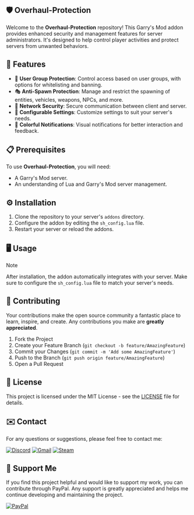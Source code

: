 ## 🛡️ Overhaul-Protection
Welcome to the **Overhaul-Protection** repository! This Garry's Mod addon provides enhanced security and management features for server administrators. It's designed to help control player activities and protect servers from unwanted behaviors.

## 🌟 Features

- 🚫 **User Group Protection**: Control access based on user groups, with options for whitelisting and banning.
- 🎭 **Anti-Spawn Protection**: Manage and restrict the spawning of entities, vehicles, weapons, NPCs, and more.
- 📡 **Network Security**: Secure communication between client and server.
- 📑 **Configurable Settings**: Customize settings to suit your server's needs.
- 🌈 **Colorful Notifications**: Visual notifications for better interaction and feedback.

## 📋 Prerequisites

To use **Overhaul-Protection**, you will need:

- A Garry's Mod server.
- An understanding of Lua and Garry's Mod server management.

## ⚙️ Installation

1. Clone the repository to your server's ``addons`` directory.
2. Configure the addon by editing the ``sh_config.lua`` file.
3. Restart your server or reload the addons.

## 🖥️ Usage
> [!NOTE]
> After installation, the addon automatically integrates with your server. Make sure to configure the ``sh_config.lua`` file to match your server's needs.

## 🤝 Contributing

Your contributions make the open source community a fantastic place to learn, inspire, and create. Any contributions you make are **greatly appreciated**.

1. Fork the Project
2. Create your Feature Branch (`git checkout -b feature/AmazingFeature`)
3. Commit your Changes (`git commit -m 'Add some AmazingFeature'`)
4. Push to the Branch (`git push origin feature/AmazingFeature`)
5. Open a Pull Request

## 📝 License

This project is licensed under the MIT License - see the [LICENSE](LICENSE) file for details.

## ✉️ Contact

For any questions or suggestions, please feel free to contact me:

[![Discord](https://img.shields.io/badge/Discord-%235865F2.svg?style=for-the-badge&logo=discord&logoColor=white)](https://discord.gg/w92W7XR9Yg)
[![Gmail](https://img.shields.io/badge/Gmail-D14836?style=for-the-badge&logo=gmail&logoColor=white)](mailto:deadgolden9122@gmail.com)
[![Steam](https://img.shields.io/badge/steam-%23000000.svg?style=for-the-badge&logo=steam&logoColor=white)](https://steamcommunity.com/id/DeAdGoLdEn/)

## 💖 Support Me

If you find this project helpful and would like to support my work, you can contribute through PayPal. Any support is greatly appreciated and helps me continue developing and maintaining the project.

[![PayPal](https://img.shields.io/badge/PayPal-00457C?style=for-the-badge&logo=paypal&logoColor=white)](https://paypal.me/DeadGolden0)

